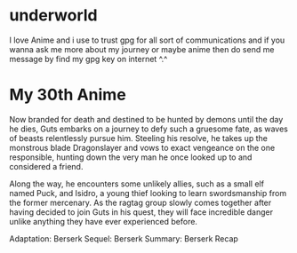 # underworld

I love Anime and i use to trust gpg for all sort of communications and if you wanna ask me more about my journey or maybe anime then do send me message by find my gpg key on internet ^.^

# My 30th Anime

Now branded for death and destined to be hunted by demons until the day he dies, Guts embarks on a journey to defy such a gruesome fate, as waves of beasts relentlessly pursue him. Steeling his resolve, he takes up the monstrous blade Dragonslayer and vows to exact vengeance on the one responsible, hunting down the very man he once looked up to and considered a friend.

Along the way, he encounters some unlikely allies, such as a small elf named Puck, and Isidro, a young thief looking to learn swordsmanship from the former mercenary. As the ragtag group slowly comes together after having decided to join Guts in his quest, they will face incredible danger unlike anything they have ever experienced before.


Adaptation: Berserk
Sequel: Berserk 
Summary:  Berserk Recap
